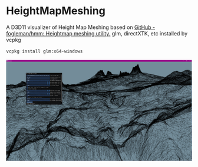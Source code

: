 # HeightMapMeshing
A D3D11 visualizer of Height Map Meshing based on [GitHub - fogleman/hmm: Heightmap meshing utility.](https://github.com/fogleman/hmm)
glm, directXTK, etc installed by vcpkg
```bash
vcpkg install glm:x64-windows
```

![ScreenShot.png](https://raw.githubusercontent.com/liruntu2333/HeightMapMeshing/master/ScreenShot.png?token=GHSAT0AAAAAACAFBBFRDLIYQDBWNVA32J5SZDNVZAQ)

